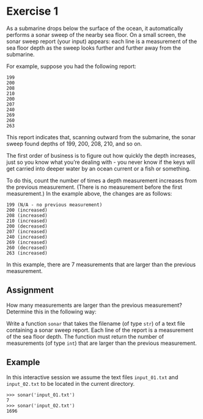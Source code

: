 # Exercise 1

As a submarine drops below the surface of the ocean, it automatically performs a sonar sweep of the nearby sea floor. On a small screen, the sonar sweep report (your input) appears: each line is a measurement of the sea floor depth as the sweep looks further and further away from the submarine.

For example, suppose you had the following report:

```
199
200
208
210
200
207
240
269
260
263
```

This report indicates that, scanning outward from the submarine, the sonar sweep found depths of 199, 200, 208, 210, and so on.

The first order of business is to figure out how quickly the depth increases, just so you know what you’re dealing with - you never know if the keys will get carried into deeper water by an ocean current or a fish or something.

To do this, count the number of times a depth measurement increases from the previous measurement. (There is no measurement before the first measurement.) In the example above, the changes are as follows:

```
199 (N/A - no previous measurement)
200 (increased)
208 (increased)
210 (increased)
200 (decreased)
207 (increased)
240 (increased)
269 (increased)
260 (decreased)
263 (increased)
```

In this example, there are 7 measurements that are larger than the previous measurement.



## Assignment

How many measurements are larger than the previous measurement? Determine this in the following way:

Write a function `sonar` that takes the filename (of type `str`) of a text file containing a sonar sweep report. Each line of the report is a measurement of the sea floor depth. The function must return the number of measurements (of type `int`) that are larger than the previous measurement.



## Example
In this interactive session we assume the text files `input_01.txt` and `input_02.txt` to be located in the current directory.

```
>>> sonar('input_01.txt')
7
>>> sonar('input_02.txt')
1696
```
